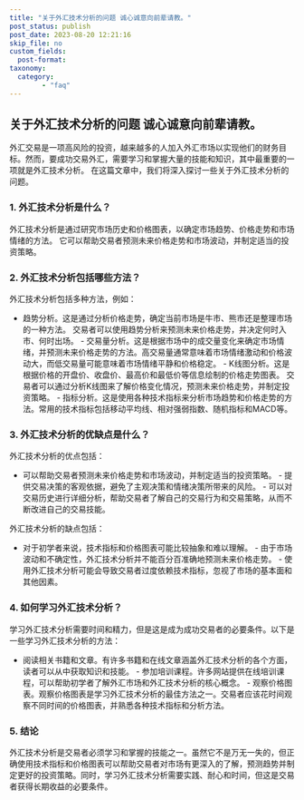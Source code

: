 ```yaml
---
title: "关于外汇技术分析的问题 诚心诚意向前辈请教。"
post_status: publish
post_date: 2023-08-20 12:21:16
skip_file: no
custom_fields: 
  post-format: 
taxonomy:
  category:
        - "faq"
---
```


## 关于外汇技术分析的问题 诚心诚意向前辈请教。

外汇交易是一项高风险的投资，越来越多的人加入外汇市场以实现他们的财务目标。然而，要成功交易外汇，需要学习和掌握大量的技能和知识，其中最重要的一项就是外汇技术分析。 在这篇文章中，我们将深入探讨一些关于外汇技术分析的问题。

### 1. 外汇技术分析是什么？

外汇技术分析是通过研究市场历史和价格图表，以确定市场趋势、价格走势和市场情绪的方法。 它可以帮助交易者预测未来价格走势和市场波动，并制定适当的投资策略。

### 2. 外汇技术分析包括哪些方法？

外汇技术分析包括多种方法，例如：

- 趋势分析。这是通过分析价格走势，确定当前市场是牛市、熊市还是整理市场的一种方法。 交易者可以使用趋势分析来预测未来价格走势，并决定何时入市、何时出场。 - 交易量分析。这是根据市场中的成交量变化来确定市场情绪，并预测未来价格走势的方法。高交易量通常意味着市场情绪激动和价格波动大，而低交易量可能意味着市场情绪平静和价格稳定。 - K线图分析。这是根据价格的开盘价、收盘价、最高价和最低价等信息绘制的价格走势图表。 交易者可以通过分析K线图来了解价格变化情况，预测未来价格走势，并制定投资策略。 - 指标分析。这是使用各种技术指标来分析市场趋势和价格走势的方法。常用的技术指标包括移动平均线、相对强弱指数、随机指标和MACD等。

### 3. 外汇技术分析的优缺点是什么？

外汇技术分析的优点包括：

- 可以帮助交易者预测未来价格走势和市场波动，并制定适当的投资策略。 - 提供交易决策的客观依据，避免了主观决策和情绪决策所带来的风险。 - 可以对交易历史进行详细分析，帮助交易者了解自己的交易行为和交易策略，从而不断改进自己的交易技能。

外汇技术分析的缺点包括：

- 对于初学者来说，技术指标和价格图表可能比较抽象和难以理解。 - 由于市场波动和不确定性，外汇技术分析并不能百分百准确地预测未来价格走势。 - 使用外汇技术分析可能会导致交易者过度依赖技术指标，忽视了市场的基本面和其他因素。

### 4. 如何学习外汇技术分析？

学习外汇技术分析需要时间和精力，但是这是成为成功交易者的必要条件。以下是一些学习外汇技术分析的方法：

- 阅读相关书籍和文章。有许多书籍和在线文章涵盖外汇技术分析的各个方面，读者可以从中获取知识和技能。 - 参加培训课程。许多网站提供在线培训课程，可以帮助初学者了解外汇市场和外汇技术分析的核心概念。 - 观察价格图表。观察价格图表是学习外汇技术分析的最佳方法之一。交易者应该花时间观察不同时间的价格图表，并熟悉各种技术指标和分析方法。

### 5. 结论

外汇技术分析是交易者必须学习和掌握的技能之一。虽然它不是万无一失的，但正确使用技术指标和价格图表可以帮助交易者对市场有更深入的了解，预测趋势并制定更好的投资策略。同时，学习外汇技术分析需要实践、耐心和时间，但这是交易者获得长期收益的必要条件。
